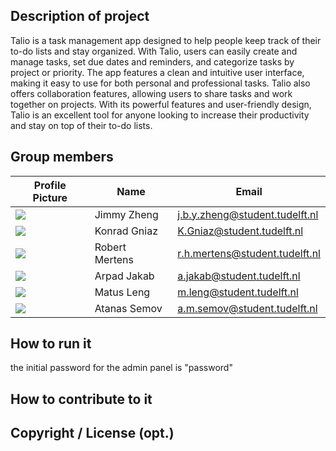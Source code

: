 

## Description of project
Talio is a task management app designed to help people keep track of their to-do lists and stay organized. With Talio, users can easily create and manage tasks, set due dates and reminders, and categorize tasks by project or priority. The app features a clean and intuitive user interface, making it easy to use for both personal and professional tasks. Talio also offers collaboration features, allowing users to share tasks and work together on projects. With its powerful features and user-friendly design, Talio is an excellent tool for anyone looking to increase their productivity and stay on top of their to-do lists.
## Group members

| Profile Picture                                                                                                                                      | Name           | Email                          |
|------------------------------------------------------------------------------------------------------------------------------------------------------|----------------|--------------------------------|
| ![](https://secure.gravatar.com/avatar/9b768e3b8fdae0c207cbc69d3e442eab?s=800&d=identicon&length=4&size=50&color=DDD&background=777&font-size=0.325)                                              | Jimmy Zheng    | j.b.y.zheng@student.tudelft.nl |
| ![](https://secure.gravatar.com/avatar/7e42389823b907e457f9e4a3fc482a1d?s=800&d=identicon&length=4&size=50&color=DDD&background=777&font-size=0.325 )                                             | Konrad Gniaz   | K.Gniaz@student.tudelft.nl     |
| ![](https://0.gravatar.com/avatar/1d5885fae45281e8e0803a5adb46661a?s=800&d=identicon&length=4&size=50&color=DDD&background=777&font-size=0.325)                                              | Robert Mertens | r.h.mertens@student.tudelft.nl |
| ![](https://eu.ui-avatars.com/api/?name=OOPP&length=4&size=50&color=DDD&background=777&font-size=0.325)                                              | Arpad Jakab    | a.jakab@student.tudelft.nl     |
| ![](https://secure.gravatar.com/avatar/971a799eb71656c5fd01c91fa3f9baf0?s=800&d=identicon&length=4&size=50&color=DDD&background=777&font-size=0.325)                                              | Matus Leng     | m.leng@student.tudelft.nl      |
| ![](https://secure.gravatar.com/avatar/741a20ea17fb4c39bacf9e91c96ec417?s=800&d=identicon&length=4&size=50&color=DDD&background=777&font-size=0.325) | Atanas Semov   | a.m.semov@student.tudelft.nl   |
<!-- Instructions (remove once assignment has been completed -->
<!-- - Add (only!) your own name to the table above (use Markdown formatting) -->
<!-- - Mention your *student* email address -->
<!-- - Preferably add a recognizable photo, otherwise add your GitLab photo -->
<!-- - (please make sure the photos have the same size) --> 

## How to run it
the initial password for the admin panel is "password"
## How to contribute to it

## Copyright / License (opt.)
